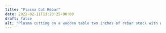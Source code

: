 ```yaml
---
title: "Plasma Cut Rebar"
date: 2022-02-11T13:23:25-06:00
draft: false
alt: "Plasma cutting on a wooden table two inches of rebar stock with welding hood down. Trailer in the background while sparks are flying downwards."
---
```

